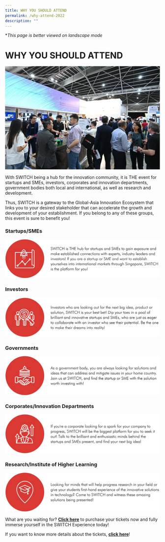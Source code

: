 ```yaml
---
title: WHY YOU SHOULD ATTEND
permalink: /why-attend-2022
description: ""
---
```

**This page is better viewed on landscape mode*
# **WHY YOU SHOULD ATTEND**
![Networking](/images/Networking.jpg)

With SWITCH being a hub for the innovation community, it is THE event for startups and SMEs, investors, corporates and innovation departments, government bodies both local and international, as well as research and development. 

Thus, SWITCH is a gateway to the Global-Asia Innovation Ecosystem that links you to your desired stakeholder that can accelerate the growth and development of your establishment. If you belong to any of these groups, this event is sure to benefit you!
### **Startups/SMEs**
![](/images/SWITCH%202022%20Landing%20Page/A3370619-9833-41B1-B3D9-6A26BCAB8DC3_1_201_a.jpeg)
### **Investors**
![](/images/SWITCH%202022%20Landing%20Page/DCDC4ABE-A52D-4A74-8E2B-EFD59628F9E3_1_201_a.jpeg)
### **Governments**
![](/images/SWITCH%202022%20Landing%20Page/D07845CD-3072-4CA9-9AB6-C0AF9D864995_1_201_a.jpeg)
### **Corporates/Innovation Departments**
![](/images/SWITCH%202022%20Landing%20Page/B0DDA781-65A6-400D-874B-AC821BE87533_1_201_a.jpeg)
### **Research/Institute of Higher Learning**
![](/images/SWITCH%202022%20Landing%20Page/E5F7B52B-B3E6-4F4B-9587-27CA71133F17_1_201_a.jpeg)

What are you waiting for? **[Click here](https://community.switchsg.org/register)** to purchase your tickets now and fully immerse yourself in the SWITCH Experience today!

If you want to know more details about the tickets, **[click here](https://enterprisesg-switch-staging.netlify.app/tickets)**!